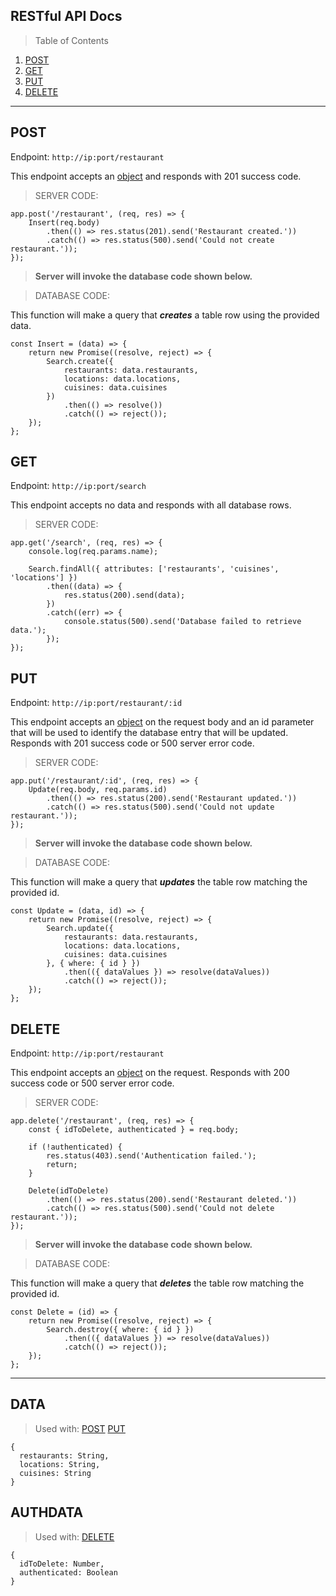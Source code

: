 ## RESTful API Docs
> Table of Contents

1. [POST](#POST)
1. [GET](#GET)
1. [PUT](#PUT)
1. [DELETE](#DELETE)

---

## POST

Endpoint: `http://ip:port/restaurant`

This endpoint accepts an [object](#DATA) and responds with 201 success code.

>SERVER CODE:
```
app.post('/restaurant', (req, res) => {
	Insert(req.body)
		.then(() => res.status(201).send('Restaurant created.'))
		.catch(() => res.status(500).send('Could not create restaurant.'));
});
```

>**Server will invoke the database code shown below.** 



>DATABASE CODE:

This function will make a query that ***creates*** a table row using the provided data.
```
const Insert = (data) => {
	return new Promise((resolve, reject) => {
		Search.create({
			restaurants: data.restaurants,
			locations: data.locations,
			cuisines: data.cuisines
		})
			.then(() => resolve())
			.catch(() => reject());
	});
};
```

## GET

Endpoint: `http://ip:port/search`

This endpoint accepts no data and responds with all database rows.

>SERVER CODE:
```
app.get('/search', (req, res) => {
	console.log(req.params.name);

	Search.findAll({ attributes: ['restaurants', 'cuisines', 'locations'] })
		.then((data) => {
			res.status(200).send(data);
		})
		.catch((err) => {
			console.status(500).send('Database failed to retrieve data.');
		});
});
```

## PUT

Endpoint: `http://ip:port/restaurant/:id`

This endpoint accepts an [object](#DATA) on the request body and an id parameter that will be used to identify the database entry that will be updated. Responds with 201 success code or 500 server error code.

>SERVER CODE:
```
app.put('/restaurant/:id', (req, res) => {
	Update(req.body, req.params.id)
		.then(() => res.status(200).send('Restaurant updated.'))
		.catch(() => res.status(500).send('Could not update restaurant.'));
});
```

>**Server will invoke the database code shown below.** 



>DATABASE CODE:

This function will make a query that ***updates*** the table row matching the provided id.
```
const Update = (data, id) => {
	return new Promise((resolve, reject) => {
		Search.update({
			restaurants: data.restaurants,
			locations: data.locations,
			cuisines: data.cuisines
		}, { where: { id } })
			.then(({ dataValues }) => resolve(dataValues))
			.catch(() => reject());
	});
};
```

## DELETE

Endpoint: `http://ip:port/restaurant`

This endpoint accepts an [object](#AUTHDATA) on the request. Responds with 200 success code or 500 server error code.

>SERVER CODE:
```
app.delete('/restaurant', (req, res) => {
	const { idToDelete, authenticated } = req.body;

	if (!authenticated) {
		res.status(403).send('Authentication failed.');
		return;
	}

	Delete(idToDelete)
		.then(() => res.status(200).send('Restaurant deleted.'))
		.catch(() => res.status(500).send('Could not delete restaurant.'));
});
```

>**Server will invoke the database code shown below.** 



>DATABASE CODE:

This function will make a query that ***deletes*** the table row matching the provided id.
```
const Delete = (id) => {
	return new Promise((resolve, reject) => {
		Search.destroy({ where: { id } })
			.then(({ dataValues }) => resolve(dataValues))
			.catch(() => reject());
	});
};
```

---

## DATA
> Used with: [POST](#POST) [PUT](#PUT)
```
{
  restaurants: String,
  locations: String,
  cuisines: String
}
```

## AUTHDATA
> Used with: [DELETE](#DELETE)
```
{
  idToDelete: Number,
  authenticated: Boolean
}
```